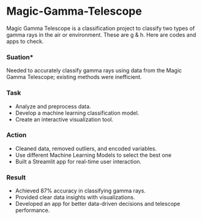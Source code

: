 # **Magic-Gamma-Telescope**
Magic Gamma Telescope is a classification project to classify two types of gamma rays in the air or environment. These are g &amp; h. Here are codes and apps to check.

### **Suation***

Needed to accurately classify gamma rays using data from the Magic Gamma Telescope; existing methods were inefficient.

### **Task**

- Analyze and preprocess data. 
- Develop a machine learning classification model. 
- Create an interactive visualization tool.

### **Action**

- Cleaned data, removed outliers, and encoded variables. 
- Use different Machine Learning Models to select the best one
- Built a Streamlit app for real-time user interaction.

### **Result**

- Achieved 87% accuracy in classifying gamma rays.
- Provided clear data insights with visualizations.
- Developed an app for better data-driven decisions and telescope performance.
